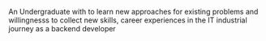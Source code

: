 An Undergraduate with to learn new approaches for existing problems and willingnesss to collect new skills, career experiences in the IT industrial journey as a backend developer

